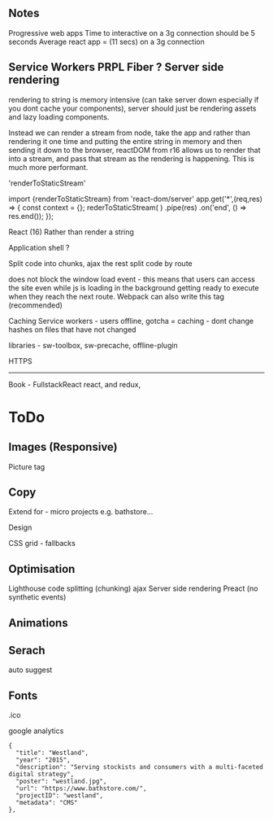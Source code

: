 Notes
-----

Progressive web apps
Time to interactive on a 3g connection should be 5 seconds
Average react app = (11 secs) on a 3g connection

Service Workers
PRPL
Fiber ? 
Server side rendering
---------------------


rendering to string is memory intensive (can take server down especially if you dont cache your components), server should just be rendering assets and lazy loading components. 

Instead we can render a stream from node, take the app and rather than rendering it one time and putting the entire string in memory and then sending it down to the browser, reactDOM from r16 allows us to render that into a stream, and pass that stream as the rendering is happening. This is much more performant. 


'renderToStaticStream'

import {renderToStaticStream} from 'react-dom/server'
app.get('*',(req,res) => {
const context = {};
rederToStaticStream(
<Router context={context} location={req.url}>
<App />
</Router>
)
.pipe(res)
.on('end', () => res.end());
});

React (16)
Rather than render a string 





Application shell ?

Split code into chunks, ajax the rest
split code by route

<link rel="preload"> does not block the window load event - this means that users can access the site even while js is loading in the background getting ready to execute when they reach the next route. Webpack can also write this tag (recommended)

Caching
Service workers - users offline, gotcha = caching - dont change hashes on files that have not changed

libraries - sw-toolbox, sw-precache, offline-plugin

HTTPS

------

Book - FullstackReact
react, and redux,



ToDo
=====

Images (Responsive)
-------------------
Picture tag

Copy
----
Extend for - micro projects e.g. bathstore...


Design

CSS grid - fallbacks

 
Optimisation
------------

Lighthouse
code splitting (chunking) ajax
Server side rendering 
Preact (no synthetic events)

Animations 
----------

Serach
------

auto suggest

Fonts
-----

.ico

google analytics


    {
      "title": "Westland",
      "year": "2015",
      "description": "Serving stockists and consumers with a multi-faceted digital strategy",
      "poster": "westland.jpg",
      "url": "https://www.bathstore.com/",
      "projectID": "westland",
      "metadata": "CMS"
    },


